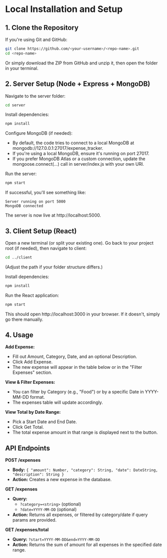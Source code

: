 # Local Installation and Setup

## 1. **Clone the Repository**
If you're using Git and GitHub:

```bash
git clone https://github.com/<your-username>/<repo-name>.git
cd <repo-name>
```

Or simply download the ZIP from GitHub and unzip it, then open the folder in your terminal.

## 2. **Server Setup (Node + Express + MongoDB)**
Navigate to the server folder:

```bash
cd server
```

Install dependencies:

```bash
npm install
```

Configure MongoDB (if needed):
* By default, the code tries to connect to a local MongoDB at mongodb://127.0.0.1:27017/expense_tracker.
* If you're using a local MongoDB, ensure it's running on port 27017.
* If you prefer MongoDB Atlas or a custom connection, update the mongoose.connect(...) call in server/index.js with your own URI.

Run the server:

```bash
npm start
```

If successful, you'll see something like:

```
Server running on port 5000
MongoDB connected
```

The server is now live at http://localhost:5000.

## 3. **Client Setup (React)**
Open a new terminal (or split your existing one).
Go back to your project root (if needed), then navigate to client:

```bash
cd ../client
```

(Adjust the path if your folder structure differs.)

Install dependencies:

```bash
npm install
```

Run the React application:

```bash
npm start
```

This should open http://localhost:3000 in your browser. If it doesn't, simply go there manually.

## 4. **Usage**
**Add Expense:**
* Fill out Amount, Category, Date, and an optional Description.
* Click Add Expense.
* The new expense will appear in the table below or in the "Filter Expenses" section.

**View & Filter Expenses:**
* You can filter by Category (e.g., "Food") or by a specific Date in YYYY-MM-DD format.
* The expenses table will update accordingly.

**View Total by Date Range:**
* Pick a Start Date and End Date.
* Click Get Total.
* The total expense amount in that range is displayed next to the button.

## API Endpoints

**POST /expenses**
* **Body:** `{ "amount": Number, "category": String, "date": DateString, "description": String }`
* **Action:** Creates a new expense in the database.

**GET /expenses**
* **Query:**
   * `?category=<string>` (optional)
   * `?date=YYYY-MM-DD` (optional)
* **Action:** Returns all expenses, or filtered by category/date if query params are provided.

**GET /expenses/total**
* **Query:** `?start=YYYY-MM-DD&end=YYYY-MM-DD`
* **Action:** Returns the sum of amount for all expenses in the specified date range.